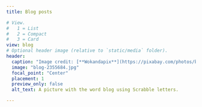 ```yaml
---
title: Blog posts

# View.
#   1 = List
#   2 = Compact
#   3 = Card
view: blog
# Optional header image (relative to `static/media` folder).
header:
  caption: "Image credit: [**Wokandapix**](https://pixabay.com/photos/blog-internet-web-technology-media-2355684)"
  image: "blog-2355684.jpg"
  focal_point: "Center"
  placement: 1
  preview_only: false
  alt_text: A picture with the word blog using Scrabble letters.

---
```

